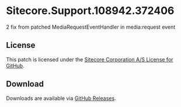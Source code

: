 # Sitecore.Support.108942.372406
2 fix from patched MediaRequestEventHandler in media:request event

## License  
This patch is licensed under the [Sitecore Corporation A/S License for GitHub](https://github.com/sitecoresupport/Sitecore.Support.108942.372406/blob/master/LICENSE).  

## Download  
Downloads are available via [GitHub Releases](https://github.com/sitecoresupport/Sitecore.Support.108942.372406/releases).  
